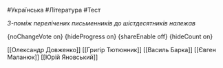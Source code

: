#Українська #Література #Тест

*З-поміж перелічених письменників до шістдесятників належав*

{noChangeVote on}
{hideProgress on}
{shareEnable off}
{hideCount on}

[[Олександр Довженко]]
[[Григір Тютюнник]]
[[Василь Барка]]
[[Євген Маланюк]]
[[Юрій Яновський]]
